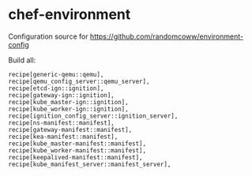 # chef-environment
Configuration source for https://github.com/randomcoww/environment-config

Build all:

    recipe[generic-qemu::qemu],
    recipe[qemu_config_server::qemu_server],
    recipe[etcd-ign::ignition],
    recipe[gateway-ign::ignition],
    recipe[kube_master-ign::ignition],
    recipe[kube_worker-ign::ignition],
    recipe[ignition_config_server::ignition_server],
    recipe[ns-manifest::manifest],
    recipe[gateway-manifest::manifest],
    recipe[kea-manifest::manifest],
    recipe[kube_master-manifest::manifest],
    recipe[kube_worker-manifest::manifest],
    recipe[keepalived-manifest::manifest],
    recipe[kube_manifest_server::manifest_server],
